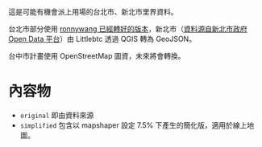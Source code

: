 這是可能有機會派上用場的台北市、新北市里界資料。

台北市部分使用 [ronnywang 已經轉好的版本](https://github.com/ronnywang/data.taipei.gov.tw/blob/master/geo/%E8%87%BA%E5%8C%97%E5%B8%82%E9%87%8C%E7%95%8C%E5%9C%96/%E5%8F%B0%E5%8C%97%E5%B8%82%E9%87%8C%E7%95%8C%E5%9C%96.json)，新北市（[資料源自新北市政府 Open Data 平台](http://data.ntpc.gov.tw/NTPC/od/query;jsessionid=2E93AE9333F0C7A8D50B9D26C24EAEA8?_m=detail&oid=37E84742-1392-43FB-8E7C-627147903731)）由 Littlebtc 透過 QGIS 轉為 GeoJSON。

台中市計畫使用 OpenStreetMap 圖資，未來將會轉換。

內容物
===========
* `original` 即由資料來源
* `simplified` 包含以 mapshaper 設定 7.5% 下產生的簡化版，適用於線上地圖。
